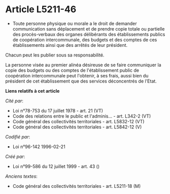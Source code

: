 # Article L5211-46

- Toute personne physique ou morale a le droit de demander communication sans déplacement et de prendre copie totale ou
partielle des procès-verbaux des organes délibérants des établissements publics de coopération intercommunale, des budgets et
des comptes de ces établissements ainsi que des arrêtés de leur président.

Chacun peut les publier sous sa responsabilité.

La personne visée au premier alinéa désireuse de se faire communiquer la copie des budgets ou des comptes de l'établissement
public de coopération intercommunale peut l'obtenir, à ses frais, aussi bien du président de cet établissement que des
services déconcentrés de l'Etat.

**Liens relatifs à cet article**

_Cité par_:

  - Loi n°78-753 du 17 juillet 1978 - art. 21 (VT)
  - Code des relations entre le public et l'adminis... - art. L342-2 (VT)
  - Code général des collectivités territoriales - art. L5832-12 (VT)
  - Code général des collectivités territoriales - art. L5842-12 (V)

_Codifié par_:

  - Loi n°96-142 1996-02-21

_Créé par_:

  - Loi n°99-586 du 12 juillet 1999 - art. 43 ()

_Anciens textes_:

  - Code général des collectivités territoriales - art. L5211-18 (M)
